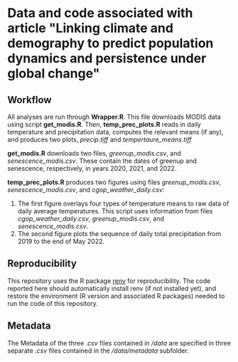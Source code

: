 # Data and code associated with article "Linking climate and demography to predict population dynamics and persistence under global change"

## Workflow
All analyses are run through **Wrapper.R**. This file downloads MODIS data using script **get_modis.R**. Then, **temp_prec_plots.R** reads in daily temperature and precipitation data, computes the relevant means (if any), and produces two plots, _precip.tiff_ and _tempertaure_means.tiff_

**get_modis.R** downloads two files, _greenup_modis.csv_, and _senescence_modis.csv_. These contain the dates of greenup and senescence, respectively, in years 2020, 2021, and 2022.

**temp_prec_plots.R** produces two figures using files _greenup_modis.csv_, _senescence_modis.csv_, and _cgop_weather_daily.csv_:
1. The first figure overlays four types of temperature means to raw data of daily average temperatures. This script uses information from files _cgop_weather_daily.csv_, _greenup_modis.csv_, and _senescence_modis.csv_. 
2. The second figure plots the sequence of daily total precipitation from 2019 to the end of May 2022.

## Reproducibility
This repository uses the R package [renv](https://rstudio.github.io/renv/) for reproducibility. The code reported here should automatically install renv (if not installed yet), and restore the environment (R version and associated R packages) needed to run the code of this repository.

## Metadata
The Metadata of the three _.csv_ files contained in */data* are specified in three separate _.csv_ files contained in the */data/metadata* subfolder.
